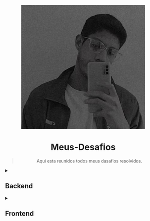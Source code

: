 <div align="center">

![Isaac S. Silva](./img/85599926.jpeg)
# Meus-Desafios

> Aqui esta reunidos todos meus dasafios resolvidos. 
</div>

<details>
  <summary>
    
  ## Backend
  </summary>
  <p>
    
[Kabum - API Frete](https://github.com/IsaacGSS/API_Frete)
  </p>
</details>

<details>
  <summary>
    
  ## Frontend
  </summary>
  <p>
    
Aguarde, em breve..
  </p>
</details>
